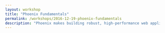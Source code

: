 ```yaml
---
layout: workshop
title: "Phoenix Fundamentals"
permalink: /workshops/2016-12-19-phoenix-fundamentals
description: "Phoenix makes building robust, high-performance web applications easier and more fun than you ever thought possible.\n\nCombining popular conventions formed in popular projects like Ruby on Rails with the robustness of Elixir and the BEAM make it an excellent choice for a broad range of applications."
---
```

